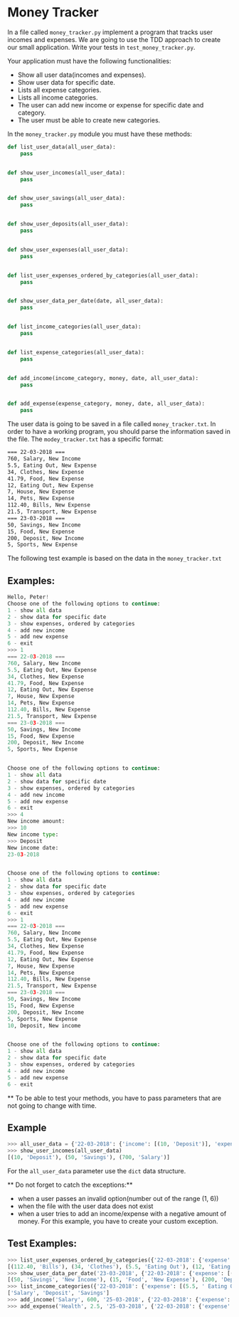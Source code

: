 # Money Tracker

In a file called `money_tracker.py` implement a program that tracks user incomes and expenses.
We are going to use the TDD approach to create our small application. Write your tests in `test_money_tracker.py`.

Your application must have the following functionalities:
- Show all user data(incomes and expenses).
- Show user data for specific date.
- Lists all expense categories.
- Lists all income categories.
- The user can add new income or expense for specific date and category.
- The user must be able to create new categories.

In the `money_tracker.py` module you must have these methods:

```python
def list_user_data(all_user_data):
    pass


def show_user_incomes(all_user_data):
    pass


def show_user_savings(all_user_data):
    pass


def show_user_deposits(all_user_data):
    pass


def show_user_expenses(all_user_data):
    pass


def list_user_expenses_ordered_by_categories(all_user_data):
    pass


def show_user_data_per_date(date, all_user_data):
    pass


def list_income_categories(all_user_data):
    pass


def list_expense_categories(all_user_data):
    pass


def add_income(income_category, money, date, all_user_data):
    pass


def add_expense(expense_category, money, date, all_user_data):
    pass
```

The user data is going to be saved in a file called `money_tracker.txt`. In order to have a working program, you should parse the information saved in the file. The `modey_tracker.txt` has a specific format:
```txt
=== 22-03-2018 ===
760, Salary, New Income
5.5, Eating Out, New Expense
34, Clothes, New Expense
41.79, Food, New Expense
12, Eating Out, New Expense
7, House, New Expense
14, Pets, New Expense
112.40, Bills, New Expense
21.5, Transport, New Expense
=== 23-03-2018 ===
50, Savings, New Income
15, Food, New Expense
200, Deposit, New Income
5, Sports, New Expense
```

The following test example is based on the data in the `money_tracker.txt`
## Examples:
```python
Hello, Peter!
Choose one of the following options to continue:
1 - show all data
2 - show data for specific date
3 - show expenses, ordered by categories
4 - add new income
5 - add new expense
6 - exit
>>> 1
=== 22-03-2018 ===
760, Salary, New Income
5.5, Eating Out, New Expense
34, Clothes, New Expense
41.79, Food, New Expense
12, Eating Out, New Expense
7, House, New Expense
14, Pets, New Expense
112.40, Bills, New Expense
21.5, Transport, New Expense
=== 23-03-2018 ===
50, Savings, New Income
15, Food, New Expense
200, Deposit, New Income
5, Sports, New Expense


Choose one of the following options to continue:
1 - show all data
2 - show data for specific date
3 - show expenses, ordered by categories
4 - add new income
5 - add new expense
6 - exit
>>> 4
New income amount:
>>> 10
New income type:
>>> Deposit
New income date:
23-03-2018


Choose one of the following options to continue:
1 - show all data
2 - show data for specific date
3 - show expenses, ordered by categories
4 - add new income
5 - add new expense
6 - exit
>>> 1
=== 22-03-2018 ===
760, Salary, New Income
5.5, Eating Out, New Expense
34, Clothes, New Expense
41.79, Food, New Expense
12, Eating Out, New Expense
7, House, New Expense
14, Pets, New Expense
112.40, Bills, New Expense
21.5, Transport, New Expense
=== 23-03-2018 ===
50, Savings, New Income
15, Food, New Expense
200, Deposit, New Income
5, Sports, New Expense
10, Deposit, New income


Choose one of the following options to continue:
1 - show all data
2 - show data for specific date
3 - show expenses, ordered by categories
4 - add new income
5 - add new expense
6 - exit
```


** To be able to test your methods, you have to pass parameters that are not going to change with time.

## Example
```python
>>> all_user_data = {'22-03-2018': {'income': [(10, 'Deposit')], 'expense': [(27.7, 'Food')]}, '23-03-2018': {'income': [(700, 'Salary'), (50, 'Savings')], 'expense': [(4, 'Eating Out')]}}
>>> show_user_incomes(all_user_data)
[(10, 'Deposit'), (50, 'Savings'), (700, 'Salary')]
```

For the `all_user_data` parameter use the `dict` data structure.

** Do not forget to catch the exceptions:**
- when a user passes an invalid option(number out of the range (1, 6))
- when the file with the user data does not exist
- when a user tries to add an income/expense with a negative amount of money. For this example, you have to create your custom exception.


## Test Examples:
```python
>>> list_user_expenses_ordered_by_categories({'22-03-2018': {'expense': [(5.5, ' Eating Out'), (34.0, ' Clothes'), (41.79, ' Food'), (12.0, ' Eating Out'), (7.0, ' House'), (14.0, ' Pets'), (112.4, ' Bills'), (21.5, ' Transport')], 'income': [(760.0, ' Salary')]}, '23-03-2018': {'expense': [(15.0, ' Food'), (5.0, ' Sports')], 'income': [(50.0, ' Savings'), (200.0, ' Deposit'), (10.0, ' Deposit')]}})
[(112.40, 'Bills'), (34, 'Clothes'), (5.5, 'Eating Out'), (12, 'Eating Out'), (15, 'Food'), (41.79, 'Food'), (7, 'House'), (14, 'Pets'), (5, 'Sports'), (21.5, 'Transport')]
>>> show_user_data_per_date('23-03-2018', {'22-03-2018': {'expense': [(5.5, ' Eating Out'), (34.0, ' Clothes'), (41.79, ' Food'), (12.0, ' Eating Out'), (7.0, ' House'), (14.0, ' Pets'), (112.4, ' Bills'), (21.5, ' Transport')], 'income': [(760.0, ' Salary')]}, '23-03-2018': {'expense': [(15.0, ' Food'), (5.0, ' Sports')], 'income': [(50.0, ' Savings'), (200.0, ' Deposit'), (10.0, ' Deposit')]}})
[(50, 'Savings', 'New Income'), (15, 'Food', 'New Expense'), (200, 'Deposit', 'New Income'), (5, 'Sports', 'New Expense'), (10, 'Deposit', 'New income')]  
>>> list_income_categories({'22-03-2018': {'expense': [(5.5, ' Eating Out'), (34.0, ' Clothes'), (41.79, ' Food'), (12.0, ' Eating Out'), (7.0, ' House'), (14.0, ' Pets'), (112.4, ' Bills'), (21.5, ' Transport')], 'income': [(760.0, ' Salary')]}, '23-03-2018': {'expense': [(15.0, ' Food'), (5.0, ' Sports')], 'income': [(50.0, ' Savings'), (200.0, ' Deposit'), (10.0, ' Deposit')]}})
['Salary', 'Deposit', 'Savings']   
>>> add_income('Salary', 600, '25-03-2018', {'22-03-2018': {'expense': [(5.5, ' Eating Out'), (34.0, ' Clothes'), (41.79, ' Food'), (12.0, ' Eating Out'), (7.0, ' House'), (14.0, ' Pets'), (112.4, ' Bills'), (21.5, ' Transport')], 'income': [(760.0, ' Salary')]}, '23-03-2018': {'expense': [(15.0, ' Food'), (5.0, ' Sports')], 'income': [(50.0, ' Savings'), (200.0, ' Deposit'), (10.0, ' Deposit')]}})
>>> add_expense('Health', 2.5, '25-03-2018', {'22-03-2018': {'expense': [(5.5, ' Eating Out'), (34.0, ' Clothes'), (41.79, ' Food'), (12.0, ' Eating Out'), (7.0, ' House'), (14.0, ' Pets'), (112.4, ' Bills'), (21.5, ' Transport')], 'income': [(760.0, ' Salary')]}, '23-03-2018': {'expense': [(15.0, ' Food'), (5.0, ' Sports')], 'income': [(50.0, ' Savings'), (200.0, ' Deposit'), (10.0, ' Deposit')]}})

```
